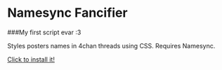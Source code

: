 # Namesync Fancifier

###My first script evar :3

Styles posters names in 4chan threads using CSS. Requires Namesync.

[Click to install it!](https://raw.github.com/specialeddy/namesync-fancifier/master/namesync-fancifier.user.js)
